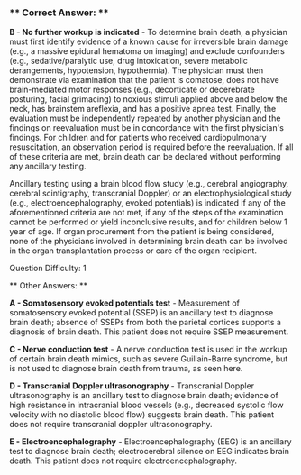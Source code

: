 ### ** Correct Answer: **

**B - No further workup is indicated** - To determine brain death, a physician must first identify evidence of a known cause for irreversible brain damage (e.g., a massive epidural hematoma on imaging) and exclude confounders (e.g., sedative/paralytic use, drug intoxication, severe metabolic derangements, hypotension, hypothermia). The physician must then demonstrate via examination that the patient is comatose, does not have brain-mediated motor responses (e.g., decorticate or decerebrate posturing, facial grimacing) to noxious stimuli applied above and below the neck, has brainstem areflexia, and has a positive apnea test. Finally, the evaluation must be independently repeated by another physician and the findings on reevaluation must be in concordance with the first physician's findings. For children and for patients who received cardiopulmonary resuscitation, an observation period is required before the reevaluation. If all of these criteria are met, brain death can be declared without performing any ancillary testing.

Ancillary testing using a brain blood flow study (e.g., cerebral angiography, cerebral scintigraphy, transcranial Doppler) or an electrophysiological study (e.g., electroencephalography, evoked potentials) is indicated if any of the aforementioned criteria are not met, if any of the steps of the examination cannot be performed or yield inconclusive results, and for children below 1 year of age. If organ procurement from the patient is being considered, none of the physicians involved in determining brain death can be involved in the organ transplantation process or care of the organ recipient.

Question Difficulty: 1

** Other Answers: **

**A - Somatosensory evoked potentials test** - Measurement of somatosensory evoked potential (SSEP) is an ancillary test to diagnose brain death; absence of SSEPs from both the parietal cortices supports a diagnosis of brain death. This patient does not require SSEP measurement.

**C - Nerve conduction test** - A nerve conduction test is used in the workup of certain brain death mimics, such as severe Guillain-Barre syndrome, but is not used to diagnose brain death from trauma, as seen here.

**D - Transcranial Doppler ultrasonography** - Transcranial Doppler ultrasonography is an ancillary test to diagnose brain death; evidence of high resistance in intracranial blood vessels (e.g., decreased systolic flow velocity with no diastolic blood flow) suggests brain death. This patient does not require transcranial doppler ultrasonography.

**E - Electroencephalography** - Electroencephalography (EEG) is an ancillary test to diagnose brain death; electrocerebral silence on EEG indicates brain death. This patient does not require electroencephalography.

